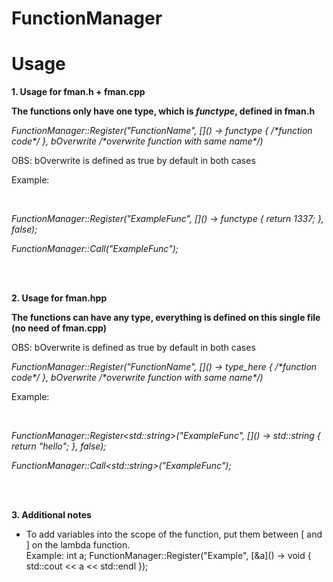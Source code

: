 # FunctionManager
<h1>Usage</h1>
<p><b>1. Usage for fman.h + fman.cpp</p></b>
<p><b>The functions only have one type, which is <i>functype</i>, defined in fman.h</p></b>
<p><i>FunctionManager::Register("FunctionName", []() -> functype { /*function code*/ }, bOverwrite /*overwrite function with same name*/)</p></i>
<p>OBS: bOverwrite is defined as true by default in both cases</p>
<p>Example:</p></br>
<p><i>FunctionManager::Register("ExampleFunc", []() -> functype { return 1337; }, false);</p></i>
<p><i>FunctionManager::Call("ExampleFunc");</p></i>
</br>
</br>
<p><b>2. Usage for fman.hpp</p></b>
<p><b>The functions can have any type, everything is defined on this single file (no need of fman.cpp)</p></b>
<p>OBS: bOverwrite is defined as true by default in both cases</p>
<p><i>FunctionManager::Register<type_here>("FunctionName", []() -> type_here { /*function code*/ }, bOverwrite /*overwrite function with same name*/)</p></i>
<p>Example:</p></br>
<p><i>FunctionManager::Register&lt;std::string>("ExampleFunc", []() -> std::string { return "hello"; }, false);</p></i>
<p><i>FunctionManager::Call&lt;std::string>("ExampleFunc");</p></i>
</br>
</br>
<p><b>3. Additional notes </p></b>
<ul>
  <li>To add variables into the scope of the function, put them between [ and ] on the lambda function. </br>
  Example: int a; FunctionManager::Register<void>("Example", [&a]() -> void { std::cout << a << std::endl });
  </li>

